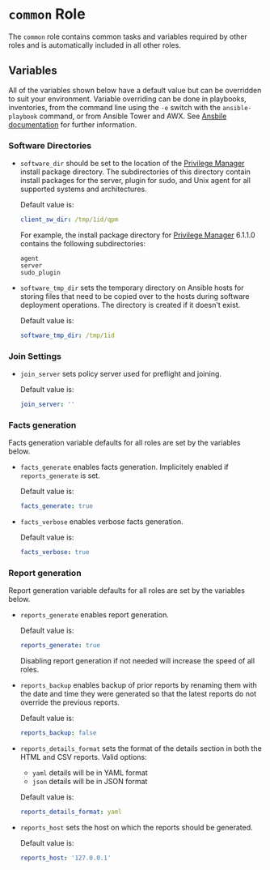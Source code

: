 # `common` Role

The `common` role contains common tasks and variables required by other roles and is automatically included in all other roles.

## Variables

All of the variables shown below have a default value but can be overridden to suit your environment.  Variable overriding can be done in playbooks, inventories, from the command line using the `-e` switch with the `ansible-playbook` command, or from Ansible Tower and AWX.  See [Ansbile documentation](https://docs.ansible.com/ansible/latest/user_guide/playbooks_variables.html) for further information.

### Software Directories

* `software_dir` should be set to the location of the [Privilege Manager](https://www.oneidentity.com/products/privilege-manager-for-sudo/) install package directory.  The subdirectories of this directory contain install packages for the server, plugin for sudo, and Unix agent for all supported systems and architectures.

    Default value is:
    ```yaml
    client_sw_dir: /tmp/1id/qpm
    ```

    For example, the install package directory for [Privilege Manager](https://www.oneidentity.com/products/privilege-manager-for-sudo/) 6.1.1.0 contains the following subdirectories:

    ```
    agent
    server
    sudo_plugin
    ```

* `software_tmp_dir` sets the temporary directory on Ansible hosts for storing files that need to be copied over to the hosts during software deployment operations.  The directory is created if it doesn't exist.

    Default value is:
    ```yaml
    software_tmp_dir: /tmp/1id
    ```

### Join Settings

* `join_server` sets policy server used for preflight and joining.

    Default value is:
    ```yaml
    join_server: ''
    ```

### Facts generation

Facts generation variable defaults for all roles are set by the variables below.

* `facts_generate` enables facts generation.  Implicitely enabled if `reports_generate` is set.

    Default value is:
    ```yaml
    facts_generate: true
    ```

* `facts_verbose` enables verbose facts generation.

    Default value is:
    ```yaml
    facts_verbose: true
    ```

### Report generation

Report generation variable defaults for all roles are set by the variables below.

* `reports_generate` enables report generation.

    Default value is:
    ```yaml
    reports_generate: true
    ```

  Disabling report generation if not needed will increase the speed of all roles.

* `reports_backup` enables backup of prior reports by renaming them with the date and time they were generated so that the latest reports do not override the previous reports.

    Default value is:
    ```yaml
    reports_backup: false

    ```

* `reports_details_format` sets the format of the details section in both the HTML and CSV reports.  Valid options:
    * `yaml` details will be in YAML format
    * `json` details will be in JSON format

    Default value is:
    ```yaml
    reports_details_format: yaml

    ```

* `reports_host` sets the host on which the reports should be generated.

    Default value is:
    ```yaml
    reports_host: '127.0.0.1'
    ```
